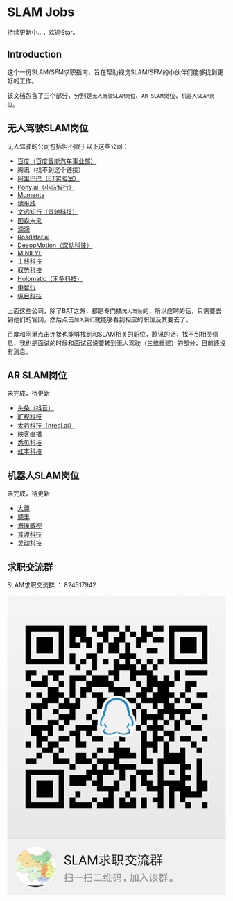# SLAM Jobs

持续更新中...，欢迎Star。

## Introduction

这个一份SLAM/SFM求职指南，旨在帮助视觉SLAM/SFM的小伙伴们能够找到更好的工作。

该文档包含了三个部分，分别是`无人驾驶SLAM岗位`、`AR SLAM`岗位、`机器人SLAM岗位`。

## 无人驾驶SLAM岗位
无人驾驶的公司包括但不限于以下这些公司：
* [百度（百度智能汽车事业部）](http://iv.baidu.com/employ.html)
* 腾讯（找不到这个链接）
* [阿里巴巴（ET实验室）](https://campus.alibaba.com/traineePositions.htm?spm=a1z3e1.11874847.0.0.16a54928IfYPYy&refno=12215)
* [Pony.ai（小马智行）](https://www.pony.ai/zh/)
* [Momenta](http://www.momenta.cn/)
* [地平线](https://www.horizon.ai/)
* [文远知行（景驰科技）](https://www.weride.ai/)
* [图森未来](https://www.tusimple.com/cn/)
* [滴滴](https://www.didiglobal.com/science/intelligent-driving)
* [Roadstar.ai](http://roadstar.ai/)
* [DeeopMotion（深动科技）](https://deepmotion.ai/)
* [MINIEYE](http://www.minieye.cc/)
* [主线科技](http://trunk.tech/)
* [驭势科技](https://www.uisee.com/)
* [Holomatic（禾多科技）](http://www.holomatic.cn/)
* [中智行](http://www.allride.ai/index.php)
* [纵目科技](http://www.zongmutech.com/)

上面这些公司，除了BAT之外，都是专门搞`无人驾驶`的，所以应聘的话，只需要去到他们的官网，然后点击`加入我们`就能够看到相应的职位及其要去了。

百度和阿里点击连接也能够找到和SLAM相关的职位，腾讯的话，找不到相关信息，我也是面试的时候和面试官说要转到无人驾驶（三维重建）的部分，目前还没有消息。


## AR SLAM岗位
未完成，待更新
* [头条（抖音）]()
* [旷视科技](http://www.yingjiesheng.com/job-004-033-009.html)
* [太若科技（nreal.ai）](https://www.nreal.ai/)
* [映客直播]()
* [悉见科技]()
* [虹宇科技]()

## 机器人SLAM岗位
未完成，待更新
* [大疆]()
* [顺丰]()
* [海康威视]()
* [普渡科技]()
* [灵动科技]()


## 求职交流群
SLAM求职交流群 ： 824517942

![avatar](./imgs/qq_group.png)
